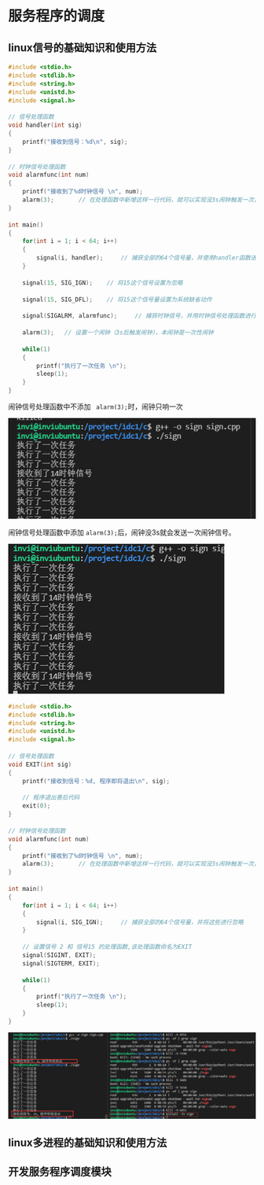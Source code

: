 # 服务程序的调度

## linux信号的基础知识和使用方法

```c++
#include <stdio.h>
#include <stdlib.h>
#include <string.h>
#include <unistd.h>
#include <signal.h>

// 信号处理函数
void handler(int sig)
{
    printf("接收到信号：%d\n", sig);
}

// 时钟信号处理函数
void alarmfunc(int num)
{
    printf("接收到了%d时钟信号 \n", num);
    alarm(3);       // 在处理函数中新增这样一行代码，就可以实现没3s闹钟触发一次，而不是之前的只闹一次
}

int main()
{
    for(int i = 1; i < 64; i++)
    {
        signal(i, handler);     // 捕获全部的64个信号量，并使用handler函数进行处理
    }

    signal(15, SIG_IGN);    // 将15这个信号设置为忽略

    signal(15, SIG_DFL);    // 将15这个信号量设置为系统缺省动作

    signal(SIGALRM, alarmfunc);     // 捕获时钟信号，并用时钟信号处理函数进行处理

    alarm(3);   // 设置一个闹钟（3s后触发闹钟），本闹钟是一次性闹钟

    while(1)
    {
        printf("执行了一次任务 \n");
        sleep(1);
    }
}
```

闹钟信号处理函数中不添加 ` alarm(3);`时，闹钟只响一次

![](.\img\QQ截图20220323085557.png)

闹钟信号处理函数中添加 `alarm(3);`后，闹钟没3s就会发送一次闹钟信号。

![](.\img\QQ截图20220323085847.png)



```c++
#include <stdio.h>
#include <stdlib.h>
#include <string.h>
#include <unistd.h>
#include <signal.h>

// 信号处理函数
void EXIT(int sig)
{
    printf("接收到信号：%d, 程序即将退出\n", sig);

    // 程序退出善后代码
    exit(0);
}

// 时钟信号处理函数
void alarmfunc(int num)
{
    printf("接收到了%d时钟信号 \n", num);
    alarm(3);       // 在处理函数中新增这样一行代码，就可以实现没3s闹钟触发一次，而不是之前的只闹一次
}

int main()
{
    for(int i = 1; i < 64; i++)
    {
        signal(i, SIG_IGN);     // 捕获全部的64个信号量，并将这些进行忽略
    }

    // 设置信号 2 和 信号15 的处理函数,该处理函数命名为EXIT
    signal(SIGINT, EXIT);
    signal(SIGTERM, EXIT);

    while(1)
    {
        printf("执行了一次任务 \n");
        sleep(1);
    }
}
```

![](.\img\QQ截图20220323091211.png)

## linux多进程的基础知识和使用方法

## 开发服务程序调度模块

